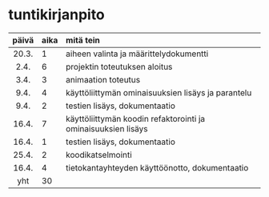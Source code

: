 # tuntikirjanpito

| päivä | aika | mitä tein  |
| :----:|:-----| :-----|
| 20.3. | 1    | aiheen valinta ja määrittelydokumentti |
| 2.4.  | 6    | projektin toteutuksen aloitus |
| 3.4.  | 3    | animaation toteutus |
| 9.4.  | 4    | käyttöliittymän ominaisuuksien lisäys ja parantelu |
| 9.4.  | 2    | testien lisäys, dokumentaatio |
| 16.4. | 7    | käyttöliittymän koodin refaktorointi ja ominaisuuksien lisäys |
| 16.4. | 1    | testien lisäys, dokumentaatio |
| 25.4. | 2    | koodikatselmointi |
| 16.4. | 4    | tietokantayhteyden käyttöönotto, dokumentaatio |
| yht   | 30   | |
